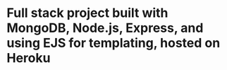 # Full stack project built with MongoDB, Node.js, Express, and using EJS for templating, hosted on Heroku
